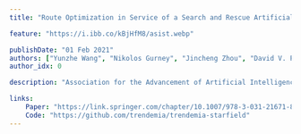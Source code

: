 ```yaml
---
title: "Route Optimization in Service of a Search and Rescue Artificial Social Intelligence Agent"

feature: "https://i.ibb.co/kBjHfM8/asist.webp"

publishDate: "01 Feb 2021"
authors: ["Yunzhe Wang", "Nikolos Gurney", "Jincheng Zhou", "David V. Pynadath", "Volkan Ustun"]
author_idx: 0

description: "Association for the Advancement of Artificial Intelligence (AAAI) 2021 Fall Symposium Series Workshop"

links: 
    Paper: "https://link.springer.com/chapter/10.1007/978-3-031-21671-8_14"
    Code: "https://github.com/trendemia/trendemia-starfield"
---
```


